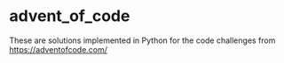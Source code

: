 # advent_of_code
These are solutions implemented in Python for the code challenges from https://adventofcode.com/
